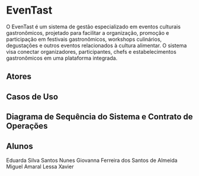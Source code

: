 # EvenTast

O EvenTast é um sistema de gestão especializado em eventos culturais gastronômicos, projetado para facilitar a organização, promoção e participação em festivais gastronômicos, workshops culinários, degustações e outros eventos relacionados à cultura alimentar. O sistema visa conectar organizadores, participantes, chefs e estabelecimentos gastronômicos em uma plataforma integrada.

## Atores

## Casos de Uso

##  Diagrama de Sequência do Sistema e Contrato de Operações

## Alunos
Eduarda Silva Santos Nunes
Giovanna Ferreira dos Santos de Almeida
Miguel Amaral Lessa Xavier
